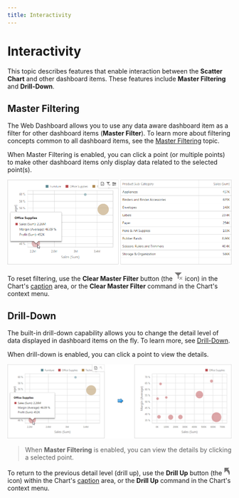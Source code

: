 ```yaml
---
title: Interactivity
---
```

# Interactivity
This topic describes features that enable interaction between the **Scatter Chart** and other dashboard items. These features include **Master Filtering** and **Drill-Down**.

## Master Filtering
The Web Dashboard allows you to use any data aware dashboard item as a filter for other dashboard items (**Master Filter**). To learn more about filtering concepts common to all dashboard items, see the [Master Filtering](../../../../../dashboard-for-web/articles/web-dashboard-viewer-mode/data-presentation/master-filtering.md) topic.

When Master Filtering is enabled, you can click a point (or multiple points) to make other dashboard items only display data related to the selected point(s).

![ScatterChart_MasterFiltering_Web](../../../../images/Img121206.png)

To reset filtering, use the **Clear Master Filter** button (the ![WebViewer_ClearMasterFilterIcon](../../../../images/Img22461.png) icon) in the Chart's [caption](../../../../../dashboard-for-web/articles/web-dashboard-viewer-mode/data-presentation/dashboard-layout.md) area, or the **Clear Master Filter** command in the Chart's context menu.

## Drill-Down
The built-in drill-down capability allows you to change the detail level of data displayed in dashboard items on the fly. To learn more, see [Drill-Down](../../../../../dashboard-for-web/articles/web-dashboard-viewer-mode/data-presentation/drill-down.md).

When drill-down is enabled, you can click a point to view the details.

![ScatterChart_DrillDown_Web](../../../../images/Img121207.png)

> When **Master Filtering** is enabled, you can view the details by clicking a selected point.

To return to the previous detail level (drill up), use the **Drill Up** button (the ![WebViewer_DrillUpIcon](../../../../images/Img22464.png) icon) within the Chart's [caption](../../../../../dashboard-for-web/articles/web-dashboard-viewer-mode/data-presentation/dashboard-layout.md) area, or the **Drill Up** command in the Chart's context menu.